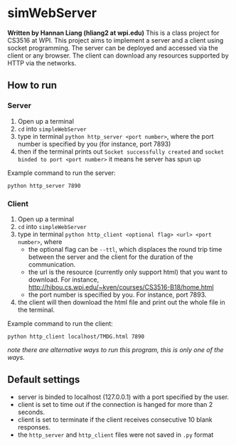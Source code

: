 # simWebServer
**Written by Hannan Liang (hliang2 at wpi.edu)**
This is a class project for CS3516 at WPI. This project aims to implement a server and a client using socket programming. The server can be deployed and accessed via the client or any browser. The client can download any resources supported by HTTP via the networks.

## How to run
### Server
1. Open up a terminal
2. `cd` into `simpleWebServer`
3. type in terminal `python http_server <port number>`, where the port number is specified by you (for instance, port 7893)
4. then if the terminal prints out `Socket successfully created` and `socket binded to port <port number>` it means he server has spun up

Example command to run the server:

`python http_server 7890`

### Client
1. Open up a terminal
2. `cd` into `simpleWebServer`
3. type in terminal `python http_client <optional flag> <url> <port number>`, where
    * the optional flag can be `--ttl`, which displaces the round trip time between the server and the client for the duration of the communication.
    * the url is the resource (currently only support html) that you want to download. For instance, http://hibou.cs.wpi.edu/~kven/courses/CS3516-B18/home.html
    * the port number is specified by you. For instance, port 7893.
4. the client will then download the html file and print out the whole file in the terminal.

Example command to run the client:

`python http_client localhost/TMDG.html 7890`

*note there are alternative ways to run this program, this is only one of the ways.*

## Default settings
* server is binded to localhost (127.0.0.1) with a port specified by the user.
* client is set to time out if the connection is hanged for more than 2 seconds.
* client is set to terminate if the client receives consecutive 10 blank responses.
* the `http_server` and `http_client` files were not saved in `.py` format
